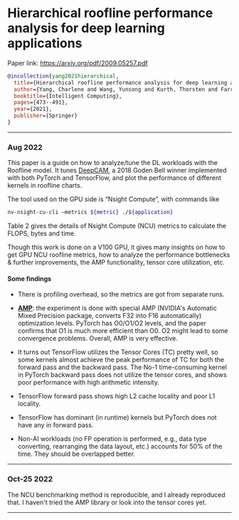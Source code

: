 # Hierarchical roofline performance analysis for deep learning applications 

Paper link: https://arxiv.org/pdf/2009.05257.pdf

```bibtex
@incollection{yang2021hierarchical,
  title={Hierarchical roofline performance analysis for deep learning applications},
  author={Yang, Charlene and Wang, Yunsong and Kurth, Thorsten and Farrell, Steven and Williams, Samuel},
  booktitle={Intelligent Computing},
  pages={473--491},
  year={2021},
  publisher={Springer}
}
```
---
### Aug 2022
This paper is a guide on how to analyze/tune the DL workloads with the Roofline model.
 It tunes [DeepCAM](https://github.com/azrael417/mlperf-deepcam), a 2018 Goden Bell winner
 implemented with both PyTorch and TensorFlow, and plot the performance of different kernels
 in roofline charts. 

The tool used on the GPU side is “Nsight Compute”, with commands like
```bash
nv-nsight-cu-cli –metrics ${metric} ./${application} 
```
Table 2 gives the details of Nsight Compute (NCU) metrics to calculate the FLOPS, bytes and time.

Though this work is done on a V100 GPU, it gives many insights on how to get GPU NCU
 roofline metrics, how to analyze the performance bottlenecks & further improvements, the AMP functionality,
 tensor core utilization, etc. 

#### Some findings
- There is profiling overhead, so the metrics are got from separate runs.
- [**AMP**](https://developer.nvidia.com/automatic-mixed-precision):
 the experiment is done with special AMP (NVIDIA's Automatic Mixed Precision package, 
 converts F32 into F16 automatically) optimization levels.
 PyTorch has O0/O1/O2 levels, and the paper confirms that O1 is much more efficient than O0.
 O2 might lead to some convergence problems. Overall, AMP is very effective. 

- It turns out TensorFlow utilizes the Tensor Cores (TC) pretty well, so some kernels almost
 achieve the peak performance of TC for both the forward pass and the backward pass.
 The No-1 time-consuming kernel in PyTorch backward pass does not utilize the tensor cores,
 and shows poor performance with high arithmetic intensity. 

- TensorFlow forward pass shows high L2 cache locality and poor L1 locality. 
- TensorFlow has dominant (in runtime) kernels but PyTorch does not have any in forward pass. 
- Non-AI workloads (no FP operation is performed, e.g., data type converting, rearranging the data layout, etc.)
 accounts for 50% of the time. They should be overlapped better. 

---
### Oct-25 2022

The NCU benchmarking method is reproducible, and I already reproduced that.
I haven't tried the AMP library or look into the tensor cores yet.



---
